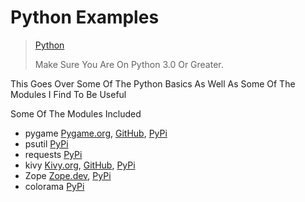 # Python Examples

> [Python](https://www.python.org/)
> 
> Make Sure You Are On Python 3.0 Or Greater.

This Goes Over Some Of The Python Basics As Well As Some Of The Modules I Find To Be Useful

Some Of The Modules Included
- pygame [Pygame.org](https://www.pygame.org/news), [GitHub](https://github.com/pygame/pygame), [PyPi](https://pypi.org/project/pygame/)
- psutil [PyPi](https://pypi.org/project/psutil/)
- requests [PyPi](https://pypi.org/project/requests/)
- kivy [Kivy.org](https://kivy.org/), [GitHub](https://github.com/kivy/kivy), [PyPi](https://pypi.org/project/Kivy/)
- Zope [Zope.dev](https://www.zope.dev/), [PyPi](https://pypi.org/project/Zope/)
- colorama [PyPi](https://pypi.org/project/colorama/)
